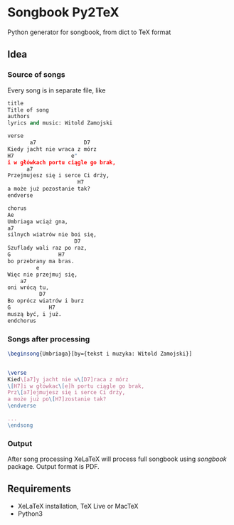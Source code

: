 # Songbook Py2TeX

Python generator for songbook, from dict to TeX format

## Idea

### Source of songs

Every song is in separate file, like
```python
title
Title of song
authors
lyrics and music: Witold Zamojski

verse
       a7               D7
Kiedy jacht nie wraca z mórz
H7                  e"
i w główkach portu ciągle go brak,
      a7
Przejmujesz się i serce Ci drży,
                      H7
a może już pozostanie tak?
endverse

chorus
Ae
Umbriaga wciąż gna,
a7
silnych wiatrów nie boi się,
                     D7
Szuflady wali raz po raz,
G               H7
bo przebrany ma bras.
         e
Więc nie przejmuj się,
    a7
oni wrócą tu,
          D7
Bo oprócz wiatrów i burz
G            H7
muszą być, i już.
endchorus
```

### Songs after processing
```tex
\beginsong{Umbriaga}[by={tekst i muzyka: Witold Zamojski}]


\verse
Kied\[a7]y jacht nie w\[D7]raca z mórz
\[H7]i w główkac\[e]h portu ciągle go brak,
Prz\[a7]ejmujesz się i serce Ci drży,
a może już po\[H7]zostanie tak?
\endverse

...
\endsong
```

### Output

After song processing XeLaTeX will process full songbook using *songbook* package.
Output format is PDF.

## Requirements
- XeLaTeX installation, TeX Live or MacTeX
- Python3
